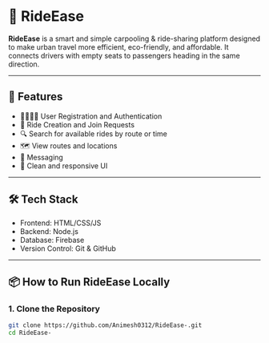 # 🚗 RideEase

**RideEase** is a smart and simple carpooling & ride-sharing platform designed to make urban travel more efficient, eco-friendly, and affordable. It connects drivers with empty seats to passengers heading in the same direction.

---

## 🚀 Features

- 🧍‍♂️🧍‍♀️ User Registration and Authentication
- 📍 Ride Creation and Join Requests
- 🔍 Search for available rides by route or time
- 🗺️ View routes and locations 
- 💬 Messaging 
- 🎨 Clean and responsive UI

---

## 🛠️ Tech Stack

- Frontend: HTML/CSS/JS 
- Backend: Node.js 
- Database: Firebase 
- Version Control: Git & GitHub

---

## 📦 How to Run RideEase Locally

### 1. Clone the Repository

```bash
git clone https://github.com/Animesh0312/RideEase-.git
cd RideEase-

